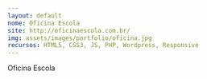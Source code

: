 ```yaml
---
layout: default
nome: Oficina Escola
site: http://oficinaescola.com.br/
img: assets/images/portfolio/oficina.jpg
recursos: HTML5, CSS3, JS, PHP, Wordpress, Responsive
---
```


Oficina Escola
